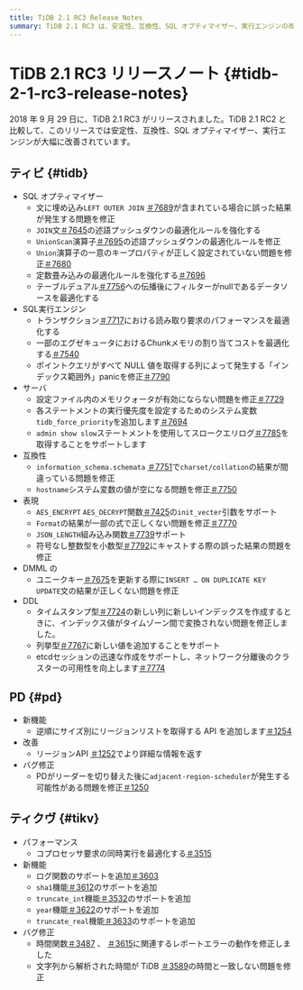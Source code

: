 ```yaml
---
title: TiDB 2.1 RC3 Release Notes
summary: TiDB 2.1 RC3 は、安定性、互換性、SQL オプティマイザー、実行エンジンの改善を伴い、2018 年 9 月 29 日にリリースされました。このリリースには、SQL オプティマイザー、実行エンジン、サーバー、互換性、式、DML、DDL、PD の修正と機能強化が含まれています。TiKV にも、パフォーマンスの最適化、新機能、バグ修正が加えられています。
---
```


# TiDB 2.1 RC3 リリースノート {#tidb-2-1-rc3-release-notes}

2018 年 9 月 29 日に、TiDB 2.1 RC3 がリリースされました。TiDB 2.1 RC2 と比較して、このリリースでは安定性、互換性、SQL オプティマイザー、実行エンジンが大幅に改善されています。

## ティビ {#tidb}

-   SQL オプティマイザー
    -   文に埋め込み`LEFT OUTER JOIN` [＃7689](https://github.com/pingcap/tidb/pull/7689)が含まれている場合に誤った結果が発生する問題を修正
    -   `JOIN`文[＃7645](https://github.com/pingcap/tidb/pull/7645)の述語プッシュダウンの最適化ルールを強化する
    -   `UnionScan`演算子[＃7695](https://github.com/pingcap/tidb/pull/7695)の述語プッシュダウンの最適化ルールを修正
    -   `Union`演算子の一意のキープロパティが正しく設定されていない問題を修正[＃7680](https://github.com/pingcap/tidb/pull/7680)
    -   定数畳み込みの最適化ルールを強化する[＃7696](https://github.com/pingcap/tidb/pull/7696)
    -   テーブルデュアル[＃7756](https://github.com/pingcap/tidb/pull/7756)への伝播後にフィルターがnullであるデータソースを最適化する
-   SQL実行エンジン
    -   トランザクション[＃7717](https://github.com/pingcap/tidb/pull/7717)における読み取り要求のパフォーマンスを最適化する
    -   一部のエグゼキュータにおけるChunkメモリの割り当てコストを最適化する[＃7540](https://github.com/pingcap/tidb/pull/7540)
    -   ポイントクエリがすべて NULL 値を取得する列によって発生する「インデックス範囲外」panicを修正[＃7790](https://github.com/pingcap/tidb/pull/7790)
-   サーバ
    -   設定ファイル内のメモリクォータが有効にならない問題を修正[＃7729](https://github.com/pingcap/tidb/pull/7729)
    -   各ステートメントの実行優先度を設定するためのシステム変数`tidb_force_priority`を追加します[＃7694](https://github.com/pingcap/tidb/pull/7694)
    -   `admin show slow`ステートメントを使用してスロークエリログ[＃7785](https://github.com/pingcap/tidb/pull/7785)を取得することをサポートします
-   互換性
    -   `information_schema.schemata` [＃7751](https://github.com/pingcap/tidb/pull/7751)で`charset/collation`の結果が間違っている問題を修正
    -   `hostname`システム変数の値が空になる問題を修正[＃7750](https://github.com/pingcap/tidb/pull/7750)
-   表現
    -   `AES_ENCRYPT` `AES_DECRYPT`関数[＃7425](https://github.com/pingcap/tidb/pull/7425)の`init_vecter`引数をサポート
    -   `Format`の結果が一部の式で正しくない問題を修正[＃7770](https://github.com/pingcap/tidb/pull/7770)
    -   `JSON_LENGTH`組み込み関数[＃7739](https://github.com/pingcap/tidb/pull/7739)サポート
    -   符号なし整数型を小数型[＃7792](https://github.com/pingcap/tidb/pull/7792)にキャストする際の誤った結果の問題を修正
-   DMML の
    -   ユニークキー[＃7675](https://github.com/pingcap/tidb/pull/7675)を更新する際に`INSERT … ON DUPLICATE KEY UPDATE`文の結果が正しくない問題を修正
-   DDL
    -   タイムスタンプ型[＃7724](https://github.com/pingcap/tidb/pull/7724)の新しい列に新しいインデックスを作成するときに、インデックス値がタイムゾーン間で変換されない問題を修正しました。
    -   列挙型[＃7767](https://github.com/pingcap/tidb/pull/7767)に新しい値を追加することをサポート
    -   etcdセッションの迅速な作成をサポートし、ネットワーク分離後のクラスターの可用性を向上します[＃7774](https://github.com/pingcap/tidb/pull/7774)

## PD {#pd}

-   新機能
    -   逆順にサイズ別にリージョンリストを取得する API を追加します[＃1254](https://github.com/pingcap/pd/pull/1254)
-   改善
    -   リージョンAPI [＃1252](https://github.com/pingcap/pd/pull/1252)でより詳細な情報を返す
-   バグ修正
    -   PDがリーダーを切り替えた後に`adjacent-region-scheduler`が発生する可能性がある問題を修正[＃1250](https://github.com/pingcap/pd/pull/1250)

## ティクヴ {#tikv}

-   パフォーマンス
    -   コプロセッサ要求の同時実行を最適化する[＃3515](https://github.com/tikv/tikv/pull/3515)
-   新機能
    -   ログ関数のサポートを追加[＃3603](https://github.com/tikv/tikv/pull/3603)
    -   `sha1`機能[＃3612](https://github.com/tikv/tikv/pull/3612)のサポートを追加
    -   `truncate_int`機能[＃3532](https://github.com/tikv/tikv/pull/3532)のサポートを追加
    -   `year`機能[＃3622](https://github.com/tikv/tikv/pull/3622)のサポートを追加
    -   `truncate_real`機能[＃3633](https://github.com/tikv/tikv/pull/3633)のサポートを追加
-   バグ修正
    -   時間関数[＃3487](https://github.com/tikv/tikv/pull/3487) 、 [＃3615](https://github.com/tikv/tikv/pull/3615)に関連するレポートエラーの動作を修正しました
    -   文字列から解析された時間が TiDB [＃3589](https://github.com/tikv/tikv/pull/3589)の時間と一致しない問題を修正
